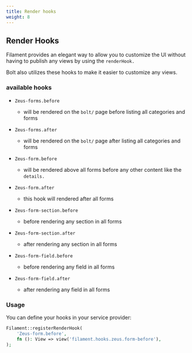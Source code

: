 ```yaml
---
title: Render hooks
weight: 8
---
```


## Render Hooks

Filament provides an elegant way to allow you to customize the UI without having to publish any views by using the `renderHook.`

Bolt also utilizes these hooks to make it easier to customize any views.

### available hooks

- `Zeus-forms.before`
  - will be rendered on the `bolt/` page before listing all categories and forms

- `Zeus-forms.after`
  - will be rendered on the `bolt/` page after listing all categories and forms

- `Zeus-form.before`
  - will be rendered above all forms before any other content like the `details.`

- `Zeus-form.after`
  - this hook will rendered after all forms

- `Zeus-form-section.before`
  - before rendering any section in all forms

- `Zeus-form-section.after`
  - after rendering any section in all forms

- `Zeus-form-field.before`
  - before rendering any field in all forms

- `Zeus-form-field.after`
  - after rendering any field in all forms


### Usage

You can define your hooks in your service provider:

```php
Filament::registerRenderHook(
    'Zeus-form.before',
    fn (): View => view('filament.hooks.zeus.form-before'),
);
```
